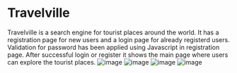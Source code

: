# Travelville
Travelville is a search engine for tourist places around the world. It has a registration page for new users and a login page for already registerd users.
Validation for password has been applied using Javascript in registration page. After successful login or register it shows the main page where users can explore the tourist places.
![image](https://user-images.githubusercontent.com/52660348/114411804-23210e00-9bca-11eb-9320-b04be9eaf97f.png)
![image](https://user-images.githubusercontent.com/52660348/114412847-1cdf6180-9bcb-11eb-9fa8-65c1e49f708b.png)
![image](https://user-images.githubusercontent.com/52660348/114413208-6760de00-9bcb-11eb-9672-eb2adf953990.png)
![image](https://user-images.githubusercontent.com/52660348/114413501-aa22b600-9bcb-11eb-9d5c-d2d1f285ba92.png)
